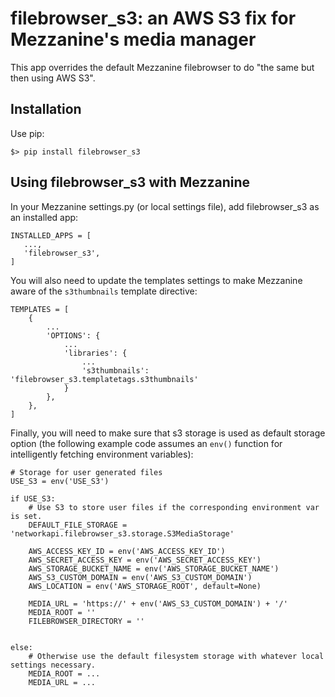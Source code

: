 # filebrowser_s3: an AWS S3 fix for Mezzanine's media manager

This app overrides the default Mezzanine filebrowser to do "the same but then using AWS S3".

## Installation

Use pip:

```
$> pip install filebrowser_s3
```

## Using filebrowser_s3 with Mezzanine

In your Mezzanine settings.py (or local settings file), add filebrowser_s3 as an installed app:

```
INSTALLED_APPS = [
   ...,
   'filebrowser_s3',
]
```

You will also need to update the templates settings to make Mezzanine aware of the `s3thumbnails` template directive:

```
TEMPLATES = [
    {
    	...
        'OPTIONS': {
            ...
            'libraries': {
            	...
                's3thumbnails': 'filebrowser_s3.templatetags.s3thumbnails'
            }
        },
    },
]
```

Finally, you will need to make sure that s3 storage is used as default storage option (the following example code assumes an `env()` function for intelligently fetching environment variables):

```
# Storage for user generated files
USE_S3 = env('USE_S3')

if USE_S3:
    # Use S3 to store user files if the corresponding environment var is set.
    DEFAULT_FILE_STORAGE = 'networkapi.filebrowser_s3.storage.S3MediaStorage'

    AWS_ACCESS_KEY_ID = env('AWS_ACCESS_KEY_ID')
    AWS_SECRET_ACCESS_KEY = env('AWS_SECRET_ACCESS_KEY')
    AWS_STORAGE_BUCKET_NAME = env('AWS_STORAGE_BUCKET_NAME')
    AWS_S3_CUSTOM_DOMAIN = env('AWS_S3_CUSTOM_DOMAIN')
    AWS_LOCATION = env('AWS_STORAGE_ROOT', default=None)

    MEDIA_URL = 'https://' + env('AWS_S3_CUSTOM_DOMAIN') + '/'
    MEDIA_ROOT = ''
    FILEBROWSER_DIRECTORY = ''


else:
    # Otherwise use the default filesystem storage with whatever local settings necessary.
    MEDIA_ROOT = ...
    MEDIA_URL = ...
```
